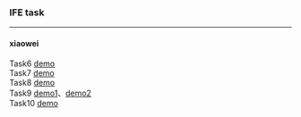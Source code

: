 ### IFE task
---
#### xiaowei
Task6 [demo](http://artangerine.site/weblearning/xiaowei/baidutask1_6/baidutask1_6.html)  
Task7 [demo](http://artangerine.site/weblearning/xiaowei/baidutask1_7/baidutask1_7.html)  
Task8 [demo](http://artangerine.site/weblearning/xiaowei/baidutask1_8/baidutask1_8.html)  
Task9 [demo1](http://artangerine.site/weblearning/xiaowei/baidutask1_9/baidutask1_9.html)、[demo2](http://artangerine.site/weblearning/xiaowei/baidutask1_9/baidutask1_92.html)  
Task10 [demo](http://artangerine.site/weblearning/xiaowei/baidutask1_10/baidutask1_10.html)